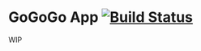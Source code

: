 # GoGoGo App [![Build Status](https://travis-ci.org/code-for-magdeburg/gogogo-app.svg?branch=master)](https://travis-ci.org/code-for-magdeburg/gogogo-app)

WIP
